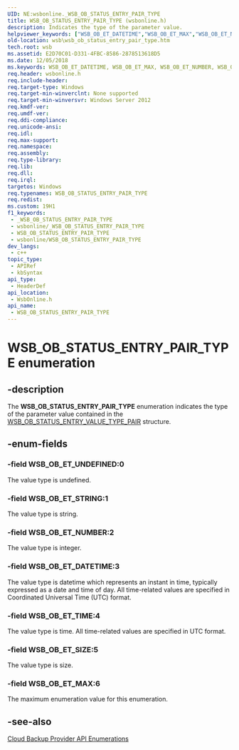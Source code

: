 ```yaml
---
UID: NE:wsbonline._WSB_OB_STATUS_ENTRY_PAIR_TYPE
title: WSB_OB_STATUS_ENTRY_PAIR_TYPE (wsbonline.h)
description: Indicates the type of the parameter value.
helpviewer_keywords: ["WSB_OB_ET_DATETIME","WSB_OB_ET_MAX","WSB_OB_ET_NUMBER","WSB_OB_ET_SIZE","WSB_OB_ET_STRING","WSB_OB_ET_TIME","WSB_OB_ET_UNDEFINED","WSB_OB_STATUS_ENTRY_PAIR_TYPE","WSB_OB_STATUS_ENTRY_PAIR_TYPE enumeration [Windows Server Backup]","wsb.wsb_ob_status_entry_pair_type","wsbonline/WSB_OB_ET_DATETIME","wsbonline/WSB_OB_ET_MAX","wsbonline/WSB_OB_ET_NUMBER","wsbonline/WSB_OB_ET_SIZE","wsbonline/WSB_OB_ET_STRING","wsbonline/WSB_OB_ET_TIME","wsbonline/WSB_OB_ET_UNDEFINED","wsbonline/WSB_OB_STATUS_ENTRY_PAIR_TYPE"]
old-location: wsb\wsb_ob_status_entry_pair_type.htm
tech.root: wsb
ms.assetid: E2D70C01-D331-4FBC-8586-2878513618D5
ms.date: 12/05/2018
ms.keywords: WSB_OB_ET_DATETIME, WSB_OB_ET_MAX, WSB_OB_ET_NUMBER, WSB_OB_ET_SIZE, WSB_OB_ET_STRING, WSB_OB_ET_TIME, WSB_OB_ET_UNDEFINED, WSB_OB_STATUS_ENTRY_PAIR_TYPE, WSB_OB_STATUS_ENTRY_PAIR_TYPE enumeration [Windows Server Backup], wsb.wsb_ob_status_entry_pair_type, wsbonline/WSB_OB_ET_DATETIME, wsbonline/WSB_OB_ET_MAX, wsbonline/WSB_OB_ET_NUMBER, wsbonline/WSB_OB_ET_SIZE, wsbonline/WSB_OB_ET_STRING, wsbonline/WSB_OB_ET_TIME, wsbonline/WSB_OB_ET_UNDEFINED, wsbonline/WSB_OB_STATUS_ENTRY_PAIR_TYPE
req.header: wsbonline.h
req.include-header: 
req.target-type: Windows
req.target-min-winverclnt: None supported
req.target-min-winversvr: Windows Server 2012
req.kmdf-ver: 
req.umdf-ver: 
req.ddi-compliance: 
req.unicode-ansi: 
req.idl: 
req.max-support: 
req.namespace: 
req.assembly: 
req.type-library: 
req.lib: 
req.dll: 
req.irql: 
targetos: Windows
req.typenames: WSB_OB_STATUS_ENTRY_PAIR_TYPE
req.redist: 
ms.custom: 19H1
f1_keywords:
 - _WSB_OB_STATUS_ENTRY_PAIR_TYPE
 - wsbonline/_WSB_OB_STATUS_ENTRY_PAIR_TYPE
 - WSB_OB_STATUS_ENTRY_PAIR_TYPE
 - wsbonline/WSB_OB_STATUS_ENTRY_PAIR_TYPE
dev_langs:
 - c++
topic_type:
 - APIRef
 - kbSyntax
api_type:
 - HeaderDef
api_location:
 - WsbOnline.h
api_name:
 - WSB_OB_STATUS_ENTRY_PAIR_TYPE
---
```


# WSB_OB_STATUS_ENTRY_PAIR_TYPE enumeration


## -description

The <b>WSB_OB_STATUS_ENTRY_PAIR_TYPE</b> enumeration indicates the type of the parameter value contained in the <a href="/windows/win32/api/wsbonline/ns-wsbonline-wsb_ob_status_entry_value_type_pair">WSB_OB_STATUS_ENTRY_VALUE_TYPE_PAIR</a> structure.

## -enum-fields

### -field WSB_OB_ET_UNDEFINED:0

The value type is undefined.

### -field WSB_OB_ET_STRING:1

The value type is string.

### -field WSB_OB_ET_NUMBER:2

The value type is integer.

### -field WSB_OB_ET_DATETIME:3

The value type is datetime which represents an instant in time, typically expressed as a date and time of day. All time-related values are specified in Coordinated Universal Time (UTC) format.

### -field WSB_OB_ET_TIME:4

The value type is time. All time-related values are specified in UTC format.

### -field WSB_OB_ET_SIZE:5

The value type is size.

### -field WSB_OB_ET_MAX:6

The maximum enumeration value for this enumeration.

## -see-also

<a href="/previous-versions/windows/desktop/wsb/windows-server-backup-api-enumerations">Cloud Backup Provider API Enumerations</a>
